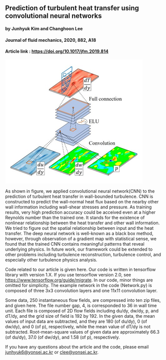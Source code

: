 ## Prediction of turbulent heat transfer using convolutional neural networks
#### by Junhyuk Kim and Changhoon Lee
#### Journal of fluid mechanics, 2020, 882, A18
#### Article link : <https://doi.org/10.1017/jfm.2019.814>

![graphical abstract](graphical-abstract.jpg)

As shown in figure, we applied convolutional neural network(CNN) to the prediction of turbulent heat transfer in wall-bounded turbulence. CNN is constructed to predict the wall-normal heat flux based on the nearby other wall information including wall-shear stresses and pressure. As training results, very high prediction accuracy could be acceived even at a higher Reynolds number than the trained one. It stands for the existence of nonlinear relationship between the heat transfer and other wall information. We tried to figure out the spatial relationship between input and the heat transfer. The deep neural network is well-known as a black box method, however, through observation of a gradient map with statistical sense, we found that the trained CNN contains meaningful patterns that reveal underlying physics. In future work, our framework could be extended to other problems including turbulence reconstruction, turbulence control, and especially other turbulence physics analysis.  

Code related to our article is given here. Our code is written in tensorflow library with version 1.X. If you use tensorflow version 2.0, see <https://www.tensorflow.org/guide/migrate>. In our code, minor things are omitted for simplicity. The example network in the code (Network.py) is composed of three 3x3 convolution layers and one 11x11 convolution layer.

Some data, 250 instantaneous flow fields, are compressed into ten zip files, and given here. The file number gap, 4, is corresponded to 36 in wall time unit. Each file is composed of 2D flow fields including du/dy, dw/dy, p, and dT/dy, and the grid size of field is 192 by 192. In the given data, the mean values of input data are subtracted, and they are 180 (of du/dy), 0 (of dw/dy), and 0 (of p), respectively, while the mean value of dT/dy is not subtracted. Root-mean-square values of given data are approximately 66.3 (of du/dy), 37.0 (of dw/dy), and 1.58 (of p), respectively.

If you have any questions about the article and the code, please email <junhyuk6@yonsei.ac.kr> or <clee@yonsei.ac.kr>.
